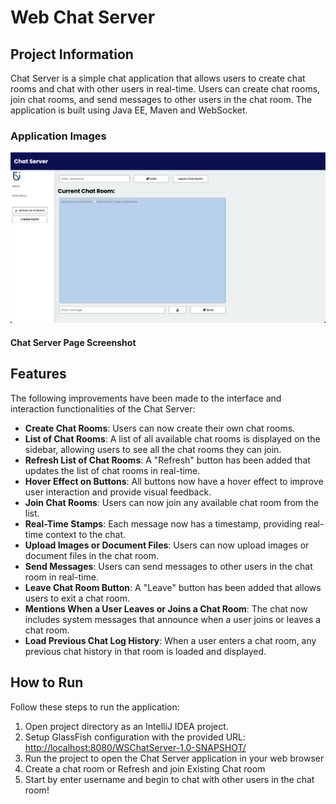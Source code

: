 # Web Chat Server

## Project Information

Chat Server is a simple chat application that allows users to create chat rooms and chat with other users in real-time.
Users can create chat rooms, join chat rooms, and send messages to other users in the chat room.
The application is built using Java EE, Maven and WebSocket.

### Application Images
![ChatServerScreenshot](chatServerScreenshot.png)
#### Chat Server Page Screenshot

## Features

The following improvements have been made to the interface and interaction functionalities of the Chat Server:

* **Create Chat Rooms**: Users can now create their own chat rooms.
* **List of Chat Rooms**: A list of all available chat rooms is displayed on the sidebar, allowing users to see all the chat rooms they can join.
* **Refresh List of Chat Rooms**: A "Refresh" button has been added that updates the list of chat rooms in real-time.
* **Hover Effect on Buttons**: All buttons now have a hover effect to improve user interaction and provide visual feedback.
* **Join Chat Rooms**: Users can now join any available chat room from the list.
* **Real-Time Stamps**: Each message now has a timestamp, providing real-time context to the chat.
* **Upload Images or Document Files**: Users can now upload images or document files in the chat room.
* **Send Messages**: Users can send messages to other users in the chat room in real-time.
* **Leave Chat Room Button**: A "Leave" button has been added that allows users to exit a chat room.
* **Mentions When a User Leaves or Joins a Chat Room**: The chat now includes system messages that announce when a user joins or leaves a chat room.
* **Load Previous Chat Log History**: When a user enters a chat room, any previous chat history in that room is loaded and displayed.

## How to Run

Follow these steps to run the application:

1. Open project directory as an IntelliJ IDEA project.
2. Setup GlassFish configuration with the provided URL: [http://localhost:8080/WSChatServer-1.0-SNAPSHOT/](http://localhost:8080/WSChatServer-1.0-SNAPSHOT/)
3. Run the project to open the Chat Server application in your web browser
4. Create a chat room or Refresh and join Existing Chat room
5. Start by enter username and begin to chat with other users in the chat room!
